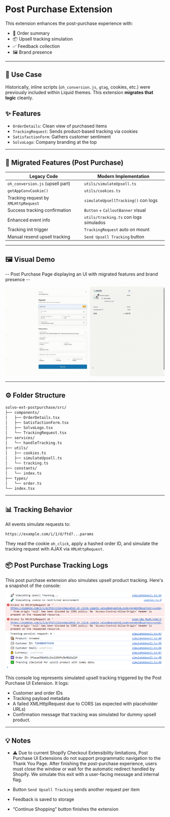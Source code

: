 # Post Purchase Extension

This extension enhances the post-purchase experience with:

- 🧾 Order summary
- 📦 Upsell tracking simulation
- ✅ Feedback collection
- 🖼️ Brand presence

---

## 🎯 Use Case

Historically, inline scripts (`oh_conversion.js`, `gtag`, cookies, etc.) were previously included within Liquid themes. This extension **migrates that logic** cleanly.

## ✨ Features

- `OrderDetails`: Clean view of purchased items
- `TrackingRequest`: Sends product-based tracking via cookies
- `SatisfactionForm`: Gathers customer sentiment
- `SolvoLogo`: Company branding at the top

---

## 🔁 Migrated Features (Post Purchase)

| Legacy Code                          | Modern Implementation                  |
| ------------------------------------ | -------------------------------------- |
| `oh_conversion.js` (upsell part)     | `utils/simulateUpsell.ts`              |
| `getAppConvCookie()`                 | `utils/cookies.ts`                     |
| Tracking request by `XMLHttpRequest` | `simulateUpsellTracking()` con logs    |
| Success tracking confirmation        | `Button` + `CalloutBanner` visual      |
| Enhanced event info                  | `utils/tracking.ts` con logs simulados |
| Tracking init trigger                | `TrackingRequest` auto on mount        |
| Manual resend upsell tracking        | `Send Upsell Tracking` button          |

---

## 🖼️ Visual Demo

-- Post Purchase Page displaying an UI with migrated features and brand presence --

![Post Purchase Page Video](../../docs/assets/post-purchase.gif)

---

## ⚙️ Folder Structure

```
solvo-ext-postpurchase/src/
├── components/
│   ├── OrderDetails.tsx
│   ├── SatisfactionForm.tsx
│   ├── SolvoLogo.tsx
│   └── TrackingRequest.tsx
├── services/
│   └── handleTracking.ts
├── utils/
│   ├── cookies.ts
│   ├── simulateUpsell.ts
│   └── tracking.ts
├── constants/
│   └── index.ts
├── types/
│   └── order.ts
└── index.tsx
```

---

## 📊 Tracking Behavior

All events simulate requests to:

```
https://example.com/i/1/d/ftd?...params
```

They read the cookie `oh_click`, apply a hashed order ID, and simulate the tracking request with AJAX via `XMLHttpRequest`.

## 📦 Post Purchase Tracking Logs

This post purchase extension also simulates upsell product tracking. Here's a snapshot of the console:

![Post Purchase Console Logs](../../docs/assets/messages-post-purchase.png)

This console log represents simulated upsell tracking triggered by the Post Purchase UI Extension. It logs:

- Customer and order IDs
- Tracking payload metadata
- A failed XMLHttpRequest due to CORS (as expected with placeholder URLs)
- Confirmation message that tracking was simulated for dummy upsell product.

---

## 💡 Notes

- ⚠️ Due to current Shopify Checkout Extensibility limitations, Post Purchase UI Extensions do not support programmatic navigation to the Thank You Page. After finishing the post-purchase experience, users must close the window or wait for the automatic redirect handled by Shopify. We simulate this exit with a user-facing message and internal flag.

- Button `Send Upsell Tracking` sends another request per item
- Feedback is saved to storage
- “Continue Shopping” button finishes the extension
